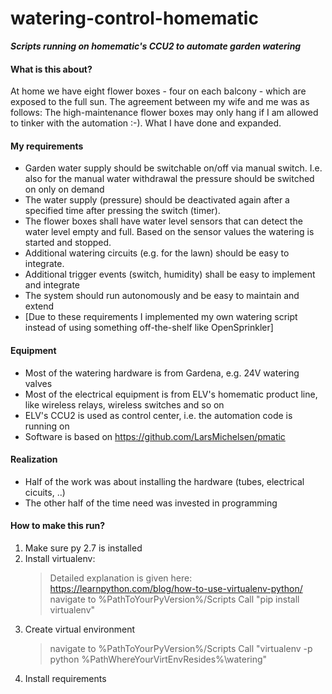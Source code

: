 # watering-control-homematic
**_Scripts running on homematic's CCU2 to automate garden watering_**

#### What is this about?
At home we have eight flower boxes - four on each balcony - which are exposed to the full sun. The agreement between my wife and me was as follows: The high-maintenance flower boxes may only hang if I am allowed to tinker with the automation :-). What I have done and expanded.

#### My requirements
* Garden water supply should be switchable on/off via manual switch. I.e. also for the manual water withdrawal the pressure should be switched on only on demand
* The water supply (pressure) should be deactivated again after a specified time after pressing the switch (timer).
* The flower boxes shall have water level sensors that can detect the water level empty and full.  Based on the sensor values the watering is started and stopped.
* Additional watering circuits (e.g. for the lawn) should be easy to integrate.
* Additional trigger events (switch, humidity) shall be easy to implement and integrate 
* The system should run autonomously and be easy to maintain and extend
* \[Due to these requirements I implemented my own watering script instead of using something off-the-shelf like OpenSprinkler\]


#### Equipment
* Most of the watering hardware is from Gardena, e.g. 24V watering valves
* Most of the electrical equipment is from ELV's homematic product line, like wireless relays, wireless switches and so on
* ELV's CCU2 is used as control center, i.e. the automation code is running on
* Software is based on https://github.com/LarsMichelsen/pmatic

#### Realization 
* Half of the work was about installing the hardware (tubes, electrical cicuits, ..)
* The other half of the time need was invested in programming

#### How to make this run?
1) Make sure py 2.7 is installed
2) Install virtualenv:
    > Detailed explanation is given here: https://learnpython.com/blog/how-to-use-virtualenv-python/
    > navigate to %PathToYourPyVersion%/Scripts
    > Call "pip install virtualenv"
3) Create virtual environment
    > navigate to %PathToYourPyVersion%/Scripts
    > Call "virtualenv -p python %PathWhereYourVirtEnvResides%\watering"
4) Install requirements
    > 
